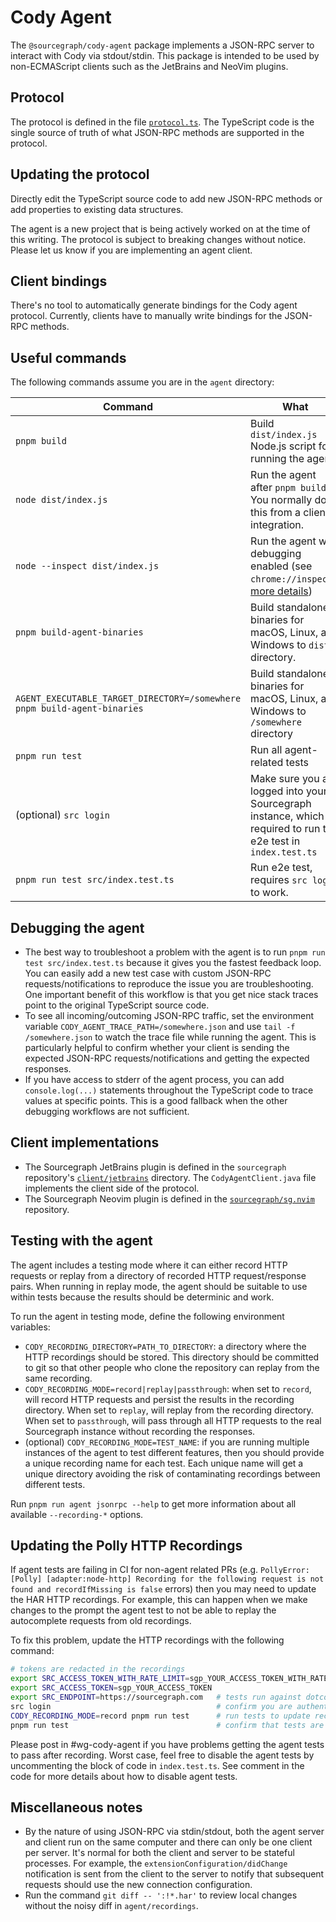 # Cody Agent

The `@sourcegraph/cody-agent` package implements a JSON-RPC server to interact
with Cody via stdout/stdin. This package is intended to be used by
non-ECMAScript clients such as the JetBrains and NeoVim plugins.

## Protocol

The protocol is defined in the file [`protocol.ts`](../vscode/src/jsonrpc/agent-protocol.ts). The TypeScript code is the single source of truth of what JSON-RPC methods are
supported in the protocol.

## Updating the protocol

Directly edit the TypeScript source code to add new JSON-RPC methods or add
properties to existing data structures.

The agent is a new project that is being actively worked on at the time of this
writing. The protocol is subject to breaking changes without notice. Please
let us know if you are implementing an agent client.

## Client bindings

There's no tool to automatically generate bindings for the Cody agent protocol.
Currently, clients have to manually write bindings for the JSON-RPC methods.

## Useful commands

The following commands assume you are in the `agent` directory:

| Command                                                                  | What                                                                                                                                         |
| ------------------------------------------------------------------------ | -------------------------------------------------------------------------------------------------------------------------------------------- |
| `pnpm build`                                                             | Build `dist/index.js` Node.js script for running the agent                                                                                   |
| `node dist/index.js`                                                     | Run the agent after `pnpm build`. You normally do this from a client integration.                                                            |
| `node --inspect dist/index.js`                                           | Run the agent with debugging enabled (see `chrome://inspect/`, [more details](https://nodejs.org/en/docs/guides/debugging-getting-started/)) |
| `pnpm build-agent-binaries`                                              | Build standalone binaries for macOS, Linux, and Windows to `dist/` directory.                                                                |
| `AGENT_EXECUTABLE_TARGET_DIRECTORY=/somewhere pnpm build-agent-binaries` | Build standalone binaries for macOS, Linux, and Windows to `/somewhere` directory                                                            |
| `pnpm run test`                                                          | Run all agent-related tests                                                                                                                  |
| (optional) `src login`                                                   | Make sure you are logged into your Sourcegraph instance, which is required to run the e2e test in `index.test.ts`                            |
| `pnpm run test src/index.test.ts`                                        | Run e2e test, requires `src login` to work.                                                                                                  |

## Debugging the agent

- The best way to troubleshoot a problem with the agent is to run
  `pnpm run test src/index.test.ts` because it gives you the fastest feedback
  loop. You can easily add a new test case with custom JSON-RPC
  requests/notifications to reproduce the issue you are troubleshooting. One
  important benefit of this workflow is that you get nice stack traces point to
  the original TypeScript source code.
- To see all incoming/outcoming JSON-RPC traffic, set the environment variable
  `CODY_AGENT_TRACE_PATH=/somewhere.json` and use `tail -f /somewhere.json` to
  watch the trace file while running the agent. This is particularly helpful to confirm
  whether your client is sending the expected JSON-RPC requests/notifications
  and getting the expected responses.
- If you have access to stderr of the agent process, you can add
  `console.log(...)` statements throughout the TypeScript code to trace values at
  specific points. This is a good fallback when the other debugging workflows are
  not sufficient.

## Client implementations

- The Sourcegraph JetBrains plugin is defined in the `sourcegraph` repository's
  [`client/jetbrains`](https://github.com/sourcegraph/sourcegraph/tree/main/client/jetbrains)
  directory. The `CodyAgentClient.java` file implements the client side of the
  protocol.
- The Sourcegraph Neovim plugin is defined in the
  [`sourcegraph/sg.nvim`](https://github.com/sourcegraph/sg.nvim) repository.

## Testing with the agent

The agent includes a testing mode where it can either record HTTP requests or
replay from a directory of recorded HTTP request/response pairs. When running
in replay mode, the agent should be suitable to use within tests because the results
should be determinic and work.

To run the agent in testing mode, define the following environment variables:

- `CODY_RECORDING_DIRECTORY=PATH_TO_DIRECTORY`: a directory where the HTTP
  recordings should be stored. This directory should be committed to git so that
  other people who clone the repository can replay from the same recording.
- `CODY_RECORDING_MODE=record|replay|passthrough`: when set to `record`, will record HTTP
  requests and persist the results in the recording directory. When set to
  `replay`, will replay from the recording directory. When set to `passthrough`,
  will pass through all HTTP requests to the real Sourcegraph instance without
  recording the responses.
- (optional) `CODY_RECORDING_MODE=TEST_NAME`: if you are running multiple
  instances of the agent to test different features, then you should provide a
  unique recording name for each test. Each unique name will get a unique
  directory avoiding the risk of contaminating recordings between different
  tests.

Run `pnpm run agent jsonrpc --help` to get more information about all available
`--recording-*` options.

## Updating the Polly HTTP Recordings

If agent tests are failing in CI for non-agent related PRs (e.g. `PollyError:
[Polly] [adapter:node-http] Recording for the following request is not found and
recordIfMissing is false` errors) then you may need to update the HAR HTTP
recordings. For example, this can happen when we make changes to the prompt the
agent test to not be able to replay the autocomplete requests from old
recordings.

To fix this problem, update the HTTP recordings with the following command:

```sh
# tokens are redacted in the recordings
export SRC_ACCESS_TOKEN_WITH_RATE_LIMIT=sgp_YOUR_ACCESS_TOKEN_WITH_RATE_LIMIT
export SRC_ACCESS_TOKEN=sgp_YOUR_ACCESS_TOKEN
export SRC_ENDPOINT=https://sourcegraph.com   # tests run against dotcom
src login                                     # confirm you are authenticated to sourcegraph.com
CODY_RECORDING_MODE=record pnpm run test      # run tests to update recordings
pnpm run test                                 # confirm that tests are passing when replaying HTTP traffic
```

Please post in #wg-cody-agent if you have problems getting the agent tests to
pass after recording. Worst case, feel free to disable the agent tests by
uncommenting the block of code in `index.test.ts`. See comment in the code for
more details about how to disable agent tests.

## Miscellaneous notes

- By the nature of using JSON-RPC via stdin/stdout, both the agent server and
  client run on the same computer and there can only be one client per server.
  It's normal for both the client and server to be stateful processes. For
  example, the `extensionConfiguration/didChange` notification is sent from the
  client to the server to notify that subsequent requests should use the new
  connection configuration.
- Run the command `git diff -- ':!*.har'` to review local changes without the noisy
  diff in `agent/recordings`.
